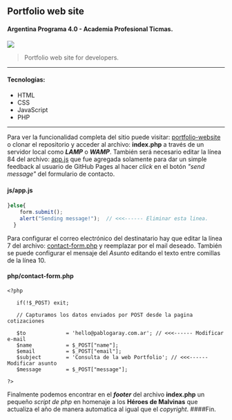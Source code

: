 ## Portfolio web site
#### Argentina Programa 4.0 - Academia Profesional Ticmas.

![](https://PabloGarayOK.github.io/img/web-site.png)

> Portfolio web site for developers.

----
#### Tecnologías:
* HTML
* CSS
* JavaScript
* PHP
----
Para ver la funcionalidad completa del sitio puede visitar: [portfolio-website](https://pablogaray.com.ar/portfolio/portfolio-website-v1) o clonar el repositorio y acceder al archivo: __index.php__ a través de un servidor local como ___LAMP___ o ___WAMP___.
También será necesario editar la línea 84 del archivo: [app.js](https://PabloGarayOK.github.io/js/app.js) que fue agregada solamente para dar un simple feedback al usuario de GitHub Pages al hacer _click_ en el botón _"send message"_ del formulario de contacto.

#### js/app.js　

```javascript
}else{
    form.submit();
    alert("Sending message!");  // <<<------ Eliminar esta linea.
  }
```
Para configurar el correo electrónico del destinatario hay que editar la línea 7 del archivo: [contact-form.php](https://PabloGarayOK.github.io/php/contac-form.php) y reemplazar por el mail deseado. También se puede configurar el mensaje del _Asunto_ editando el texto entre comillas de la línea 10.

#### php/contact-form.php

	<?php

	   if(!$_POST) exit;

	   // Capturamos los datos enviados por POST desde la pagina cotizaciones

	   $to             = 'hello@pablogaray.com.ar'; // <<<------ Modificar e-mail
	   $name           = $_POST["name"];
	   $email          = $_POST["email"];
	   $subject        = 'Consulta de la web Portfolio'; // <<<------ Modificar asunto
	   $message        = $_POST["message"];
	   
	?>

Finalmente podemos encontrar en el ___footer___ del archivo __index.php__ un pequeño _script de php_ en homenaje a los __Héroes de Malvinas__ que actualiza el año de manera automatica al igual que el _copyright_.
####Fin.
